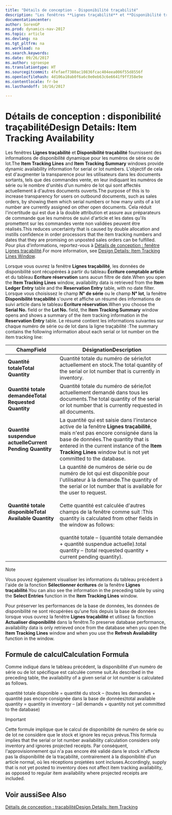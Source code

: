 ```yaml
---
title: "Détails de conception - Disponibilité traçabilité"
description: "Les fenêtres **Lignes traçabilité** et **Disponibilité traçabilité** fournissent des informations de disponibilité dynamique pour les numéros de série ou de lot. L'objectif de cela est d'augmenter la transparence pour les utilisateurs dans les documents sortants, tels que des commandes vente, en leur indiquant les numéros de série ou le nombre d'unités d'un numéro de lot qui sont affectés actuellement à d'autres documents ouverts. Cela réduit l'incertitude qui est due à la double attribution et assure aux préparateurs de commande que les numéros de suivi d'article et les dates qu'ils promettent sur les commandes vente non validées peuvent être réalisés."
documentationcenter: 
author: SorenGP
ms.prod: dynamics-nav-2017
ms.topic: article
ms.devlang: na
ms.tgt_pltfrm: na
ms.workload: na
ms.search.keywords: 
ms.date: 09/26/2017
ms.author: sgroespe
ms.translationtype: HT
ms.sourcegitcommit: 4fefaef7380ac10836fcac404eea006f55d8556f
ms.openlocfilehash: 4d106a10ab0f6a6c0e0eb63c6e6641f9ff358e9e
ms.contentlocale: fr-be
ms.lasthandoff: 10/16/2017

---
```

# <a name="design-details-item-tracking-availability"></a><span data-ttu-id="a9a51-105">Détails de conception : disponibilité traçabilité</span><span class="sxs-lookup"><span data-stu-id="a9a51-105">Design Details: Item Tracking Availability</span></span>
<span data-ttu-id="a9a51-106">Les fenêtres **Lignes traçabilité** et **Disponibilité traçabilité** fournissent des informations de disponibilité dynamique pour les numéros de série ou de lot.</span><span class="sxs-lookup"><span data-stu-id="a9a51-106">The **Item Tracking Lines** and **Item Tracking Summary** windows provide dynamic availability information for serial or lot numbers.</span></span> <span data-ttu-id="a9a51-107">L'objectif de cela est d'augmenter la transparence pour les utilisateurs dans les documents sortants, tels que des commandes vente, en leur indiquant les numéros de série ou le nombre d'unités d'un numéro de lot qui sont affectés actuellement à d'autres documents ouverts.</span><span class="sxs-lookup"><span data-stu-id="a9a51-107">The purpose of this is to increase transparency for users on outbound documents, such as sales orders, by showing them which serial numbers or how many units of a lot number are currently assigned on other open documents.</span></span> <span data-ttu-id="a9a51-108">Cela réduit l'incertitude qui est due à la double attribution et assure aux préparateurs de commande que les numéros de suivi d'article et les dates qu'ils promettent sur les commandes vente non validées peuvent être réalisés.</span><span class="sxs-lookup"><span data-stu-id="a9a51-108">This reduces uncertainty that is caused by double allocation and instills confidence in order processors that the item tracking numbers and dates that they are promising on unposted sales orders can be fulfilled.</span></span> <span data-ttu-id="a9a51-109">Pour plus d'informations, reportez\-vous à [Détails de conception : fenêtre Lignes traçabilité](design-details-item-tracking-lines-window.md).</span><span class="sxs-lookup"><span data-stu-id="a9a51-109">For more information, see [Design Details: Item Tracking Lines Window](design-details-item-tracking-lines-window.md).</span></span>  

 <span data-ttu-id="a9a51-110">Lorsque vous ouvrez la fenêtre **Lignes traçabilité**, les données de disponibilité sont récupérées à partir du tableau **Écriture comptable article** et du tableau **Ecriture réservation** sans aucun filtre de date.</span><span class="sxs-lookup"><span data-stu-id="a9a51-110">When you open the **Item Tracking Lines** window, availability data is retrieved from the **Item Ledger Entry** table and the **Reservation Entry** table, with no date filter.</span></span> <span data-ttu-id="a9a51-111">Lorsque vous choisissez le champ **N° de série** ou le champ **N° lot**, la fenêtre **Disponibilité traçabilité** s'ouvre et affiche un résumé des informations de suivi article dans le tableau **Ecriture réservation**.</span><span class="sxs-lookup"><span data-stu-id="a9a51-111">When you choose the **Serial No.** field or the **Lot No.** field, the **Item Tracking Summary** window opens and shows a summary of the item tracking information in the **Reservation Entry** table.</span></span> <span data-ttu-id="a9a51-112">Le résumé contient les informations suivantes sur chaque numéro de série ou de lot dans la ligne traçabilité :</span><span class="sxs-lookup"><span data-stu-id="a9a51-112">The summary contains the following information about each serial or lot number on the item tracking line:</span></span>  

|<span data-ttu-id="a9a51-113">Champ</span><span class="sxs-lookup"><span data-stu-id="a9a51-113">Field</span></span>|<span data-ttu-id="a9a51-114">Désignation</span><span class="sxs-lookup"><span data-stu-id="a9a51-114">Description</span></span>|  
|---------------------------------|---------------------------------------|  
|<span data-ttu-id="a9a51-115">**Quantité totale**</span><span class="sxs-lookup"><span data-stu-id="a9a51-115">**Total Quantity**</span></span>|<span data-ttu-id="a9a51-116">Quantité totale du numéro de série/lot actuellement en stock.</span><span class="sxs-lookup"><span data-stu-id="a9a51-116">The total quantity of the serial or lot number that is currently in inventory.</span></span>|  
|<span data-ttu-id="a9a51-117">**Quantité totale demandée**</span><span class="sxs-lookup"><span data-stu-id="a9a51-117">**Total Requested Quantity**</span></span>|<span data-ttu-id="a9a51-118">Quantité totale du numéro de série/lot actuellement demandé dans tous les documents.</span><span class="sxs-lookup"><span data-stu-id="a9a51-118">The total quantity of the serial or lot number that is currently requested in all documents.</span></span>|  
|<span data-ttu-id="a9a51-119">**Quantité suspendue actuelle**</span><span class="sxs-lookup"><span data-stu-id="a9a51-119">**Current Pending Quantity**</span></span>|<span data-ttu-id="a9a51-120">La quantité qui est saisie dans l'instance active de la fenêtre **Lignes traçabilité**, mais n'est pas encore consignée dans la base de données.</span><span class="sxs-lookup"><span data-stu-id="a9a51-120">The quantity that is entered in the current instance of the **Item Tracking Lines** window but is not yet committed to the database.</span></span>|  
|<span data-ttu-id="a9a51-121">**Quantité totale disponible**</span><span class="sxs-lookup"><span data-stu-id="a9a51-121">**Total Available Quantity**</span></span>|<span data-ttu-id="a9a51-122">La quantité de numéros de série ou de numéro de lot qui est disponible pour l'utilisateur à la demande.</span><span class="sxs-lookup"><span data-stu-id="a9a51-122">The quantity of the serial or lot number that is available for the user to request.</span></span><br /><br /> <span data-ttu-id="a9a51-123">Cette quantité est calculée d'autres champs de la fenêtre comme suit :</span><span class="sxs-lookup"><span data-stu-id="a9a51-123">This quantity is calculated from other fields in the window as follows:</span></span><br /><br /> <span data-ttu-id="a9a51-124">quantité totale – (quantité totale demandée + quantité suspendue actuelle).</span><span class="sxs-lookup"><span data-stu-id="a9a51-124">total quantity – (total requested quantity + current pending quantity).</span></span>|  

> [!NOTE]  
>  <span data-ttu-id="a9a51-125">Vous pouvez également visualiser les informations du tableau précédent à l'aide de la fonction **Sélectionner écritures** de la fenêtre **Lignes traçabilité**.</span><span class="sxs-lookup"><span data-stu-id="a9a51-125">You can also see the information in the preceding table by using the **Select Entries** function in the **Item Tracking Lines** window.</span></span>  

 <span data-ttu-id="a9a51-126">Pour préserver les performances de la base de données, les données de disponibilité ne sont récupérées qu'une fois depuis la base de données lorsque vous ouvrez la fenêtre **Lignes traçabilité** et utilisez la fonction **Actualiser disponibilité** dans la fenêtre.</span><span class="sxs-lookup"><span data-stu-id="a9a51-126">To preserve database performance, availability data is only retrieved once from the database when you open the **Item Tracking Lines** window and when you use the **Refresh Availability** function in the window.</span></span>  

## <a name="calculation-formula"></a><span data-ttu-id="a9a51-127">Formule de calcul</span><span class="sxs-lookup"><span data-stu-id="a9a51-127">Calculation Formula</span></span>  
 <span data-ttu-id="a9a51-128">Comme indiqué dans le tableau précédent, la disponibilité d'un numéro de série ou de lot spécifique est calculée comme suit.</span><span class="sxs-lookup"><span data-stu-id="a9a51-128">As described in the preceding table, the availability of a given serial or lot number is calculated as follows.</span></span>  

 <span data-ttu-id="a9a51-129">quantité totale disponible = quantité du stock – (toutes les demandes + quantité pas encore consignée dans la base de données)</span><span class="sxs-lookup"><span data-stu-id="a9a51-129">total available quantity = quantity in inventory – (all demands + quantity not yet committed to the database)</span></span>  

> [!IMPORTANT]  
>  <span data-ttu-id="a9a51-130">Cette formule implique que le calcul de disponibilité de numéro de série ou de lot ne considère que le stock et ignore les reçus prévus.</span><span class="sxs-lookup"><span data-stu-id="a9a51-130">This formula implies that the serial or lot number availability calculation considers only inventory and ignores projected receipts.</span></span> <span data-ttu-id="a9a51-131">Par conséquent, l'approvisionnement qui n'a pas encore été validé dans le stock n'affecte pas la disponibilité de la traçabilité, contrairement à la disponibilité d'un article normal, où les réceptions projetées sont incluses.</span><span class="sxs-lookup"><span data-stu-id="a9a51-131">Accordingly, supply that is not yet posted to inventory does not affect item tracking availability, as opposed to regular item availability where projected receipts are included.</span></span>  

## <a name="see-also"></a><span data-ttu-id="a9a51-132">Voir aussi</span><span class="sxs-lookup"><span data-stu-id="a9a51-132">See Also</span></span>  
 [<span data-ttu-id="a9a51-133">Détails de conception : traçabilité</span><span class="sxs-lookup"><span data-stu-id="a9a51-133">Design Details: Item Tracking</span></span>](design-details-item-tracking.md)

